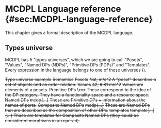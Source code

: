 # MCDPL Language reference                     {#sec:MCDPL-language-reference}

This chapter gives a formal description of the MCDPL language.



## Types universe

MCDPL has 5 "types universes", which we are going to call "Posets", "Values",
"Named DPs (NDPs)", "Primitive DPs (PDPs)" and "Templates". Every expression in
the language belongs to one of these universes ([](#tab:types-universes)).

<col3 figure-id="tab:types-universes"
      figure-caption="Types universe"
      class='labels-row1'>
    <s>Type universe </s>
    <s>example</s>
    <s>Semantics</s>
    <!-- -->
    <s>Posets</s>
    <s><mcdp-poset>Nat</mcdp-poset>, <mcdp-poset>m/s^2</mcdp-poset> </s>
    <s>A "poset" describes a set of objects and
        an order relation.</s>
    <!-- -->
    <s>Values</s>
    <s><mcdp-value>42</mcdp-value>, <mcdp-value>9.81 m/s^2</mcdp-value></s>
    <s>Values are elements of a posets.</s>
    <!-- -->
    <s>Primitive DPs</s>
    <s>\xxx</s>
    <s>These correspond to the idea of the DP category. They have
        a functionality space and a resource space.</s>
    <!-- -->
    <s>Named DPs</s>
    <s><k>mcdp{...}</k></s>
    <s>These are Primitive DPs + information about the names
        of ports.</s>
    <!-- -->
    <s>Composite Named DPs</s>
    <s><k>mcdp{...}</k></s>
    <s>These are Named DPs that are described as the composition
        of other DPs.</s>
    <!-- -->
    <s>templates</s>
    <s><k>template[...]{...}</k> </s>
    <s>These are templates for Composite Named DPs (they could be considered
    morphisms in an operad).</s>
</col3>

<style type='stylesheet/less'>
    #tab\:types-universes {
        td {
            font-size: smaller;
            vertical-align: top;
            padding: 0.5em;
            &amp;:nth-child(3) {
                text-align: left;
            }
            &amp;:first-child  {
                width: 10em;
                text-align: center;
            }
        }
    }
</style>
